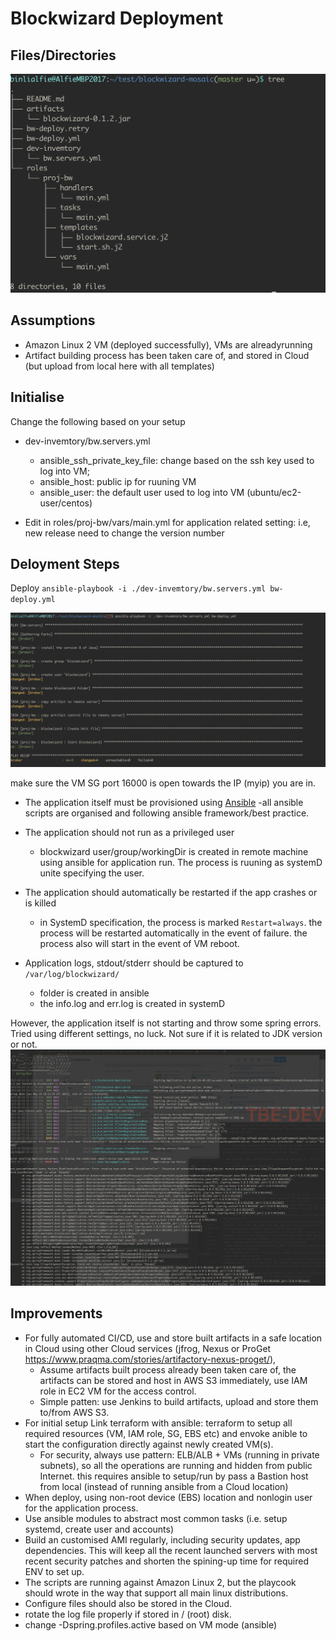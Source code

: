 # Blockwizard Deployment
## Files/Directories
![](./screenshot/01.png)
   
## Assumptions
- Amazon Linux 2 VM (deployed successfully), VMs are alreadyrunning
- Artifact building process has been taken care of, and stored in Cloud (but upload from local here with all templates)  

## Initialise

Change the following based on your setup

- dev-invemtory/bw.servers.yml
	- ansible_ssh_private_key_file: change based on the ssh key used to log into VM;
	- ansible_host: public ip for ruuning VM
	- ansible_user: the default user used to log into VM (ubuntu/ec2-user/centos)
	
- Edit in roles/proj-bw/vars/main.yml for application related setting: i.e, new release need to change the version number


## Deloyment Steps
Deploy
`ansible-playbook -i ./dev-invemtory/bw.servers.yml bw-deploy.yml`

![](./screenshot/02.png)

make sure the VM SG port 16000 is open towards the IP (myip) you are in.

- The application itself must be provisioned using [Ansible](http://ansible.com)
	-all ansible scripts are organised and following ansible framework/best practice.
	 
- The application should not run as a privileged user
	- blockwizard user/group/workingDir is created in remote machine using ansible for application run. The process is ruuning as systemD unite specifying the user.

- The application should automatically be restarted if the app crashes or is killed
	- in SystemD specification, the process is marked `Restart=always`. the process will be restarted automatically in the event of failure. the process also will start in the event of VM reboot.
	   
- Application logs, stdout/stderr should be captured to `/var/log/blockwizard/`
	- folder is created in ansible
	-  the info.log and err.log is created in systemD


However, the application itself is not starting and throw some spring errors. Tried using different settings, no luck. Not sure if it is related to JDK version or not.
![](./screenshot/03.png)
 

## Improvements 
- For fully automated CI/CD, use and store built artifacts in a safe location in Cloud using other Cloud services (jfrog, Nexus or ProGet <https://www.praqma.com/stories/artifactory-nexus-proget/>), 
	- Assume artifacts built process already been taken care of, the artifacts can be stored and host in AWS S3 immediately, use IAM role in EC2 VM for the access control.
	- Simple patten: use Jenkins to build artifacts, upload and store them to/from AWS S3. 
- For initial setup Link terraform with ansible: terraform to setup all required resources (VM, IAM role, SG, EBS etc) and envoke anible to start the configuration directly against newly created VM(s).
	- For security, always use pattern: ELB/ALB + VMs (running in private subnets), so all the operations are running and hidden from public Internet. this requires ansible to setup/run by pass a Bastion host from local (instead of running ansible from a Cloud location)
- When deploy, using non-root device (EBS) location and nonlogin user for the application process.
- Use ansible modules to abstract most common tasks (i.e. setup systemd, create user and accounts)
- Build an customised AMI regularly, including security updates, app dependencies. This will keep all the recent launched servers with most recent security patches and shorten the spining-up time for required ENV to set up.
- The scripts are running against Amazon Linux 2, but the playcook should wrote in the way that support all main linux distributions.
- Configure files should also be stored in the Cloud.
- rotate the log file properly if stored in / (root) disk.
- change -Dspring.profiles.active based on VM mode (ansible)
 
